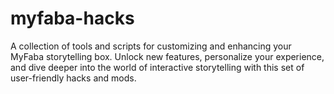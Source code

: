# myfaba-hacks
A collection of tools and scripts for customizing and enhancing your MyFaba storytelling box. Unlock new features, personalize your experience, and dive deeper into the world of interactive storytelling with this set of user-friendly hacks and mods.
